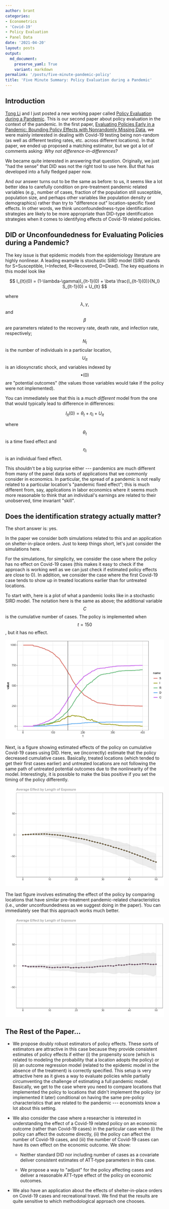 ```yaml
---
author: brant
categories:
- Econometrics
- 'Covid-19'
- Policy Evaluation
- Panel Data
date: '2021-04-20'
layout: posts
output:
  md_document:
    preserve_yaml: True
    variant: markdown
permalink: '/posts/five-minute-pandemic-policy'
title: 'Five Minute Summary: Policy Evaluation during a Pandemic'
---
```


Introduction
------------

[Tong Li](https://my.vanderbilt.edu/tlwebpage/) and I just posted a new
working paper called [Policy Evaluation during a
Pandemic](https://arxiv.org/abs/2105.06927). This is our second paper
about policy evaluation in the context of the pandemic. In the first
paper, [Evaluating Policies Early in a Pandemic: Bounding Policy Effects
with Nonrandomly Missing Data](https://arxiv.org/abs/2005.09605), we
were mainly interested in dealing with Covid-19 testing being non-random
(as well as different testing rates, etc. across different locations).
In that paper, we ended up proposed a matching estimator, but we got a
lot of comments asking: *Why not difference-in-differences?*

We became quite interested in answering that question. Originally, we
just "had the sense" that DID was not the right tool to use here. But
that has developed into a fully fledged paper now.

And our answer turns out to be the same as before: to us, it seems like
a lot better idea to carefully condition on pre-treatment pandemic
related variables (e.g., number of cases, fraction of the population
still susceptible, population size, and perhaps other variables like
population density or demographics) rather than try to "difference out"
location-specific fixed effects. In other words, we think
unconfoundedness-type identification strategies are likely to be more
appropriate than DID-type identification strategies when it comes to
identifying effects of Covid-19 related policies.

DID or Unconfoundedness for Evaluating Policies during a Pandemic?
------------------------------------------------------------------

The key issue is that epidemic models from the epidemiology literature
are highly nonlinear. A leading example is stochastic SIRD model (SIRD
stands for S=Susceptible, I=Infected, R=Recovered, D=Dead). The key
equations in this model look like

$$
    I_{lt}(0) = (1-\lambda-\gamma)I_{lt-1}(0) + \beta \frac{I_{lt-1}(0)}{N_l} S_{lt-1}(0) + U_{lt}
$$

where $$\lambda, \gamma,$$ and $$\beta$$ are parameters related to the
recovery rate, death rate, and infection rate, respectively; $$N_l$$ is
the number of individuals in a particular location, $$U_{lt}$$ is an
idiosyncratic shock, and variables indexed by $$\bullet(0)$$ are
"potential outcomes" (the values those variables would take if the
policy were not implemented).

You can immediately see that this is a *much different* model from the
one that would typically lead to difference in differences:

$$
I_{lt}(0) = \theta_t + \eta_i + U_{lt}
$$

where $$\theta_t$$ is a time fixed effect and $$\eta_i$$ is an
individual fixed effect.

This shouldn't be a big surprise either --- pandemics are much different
from many of the panel data sorts of applications that we commonly
consider in economics. In particular, the spread of a pandemic is not
really related to a particular location's "pandemic fixed effect"; this
is much different from, say, applications in labor economics where it
seems much more reasonable to think that an individual's earnings are
related to their unobserved, time invariant "skill".

Does the identification strategy actually matter?
-------------------------------------------------

The short answer is: yes.

In the paper we consider both simulations related to this and an
application on shelter-in-place orders. Just to keep things short, let's
just consider the simulations here.

For the simulations, for simplicity, we consider the case where the
policy has no effect on Covid-19 cases (this makes it easy to check if
the approach is working well as we can just check if estimated policy
effects are close to 0). In addition, we consider the case where the
first Covid-19 case tends to show up in treated locations earlier than
for untreated locations.

To start with, here is a plot of what a pandemic looks like in a
stochastic SIRD model. The notation here is the same as above; the
additional variable $$C$$ is the cumulative number of cases. The policy
is implemented when $$t=150$$, but it has no effect.

![](/files/pandemic-policy/sim_example.jpg)

Next, is a figure showing estimated effects of the policy on cumulative
Covid-19 cases using DID. Here, we (incorrectly) estimate that the
policy decreased cumulative cases. Basically, treated locations (which
tended to get their first cases earlier) and untreated locations are not
following the same path of untreated potential outcomes due to the
nonlinearity of the model. Interestingly, it is possible to make the
bias positive if you set the timing of the policy differently.

![](/files/pandemic-policy/did_es_example3.jpg)

The last figure involves estimating the effect of the policy by
comparing locations that have similar pre-treatment pandemic-related
characteristics (i.e., under unconfoundedness as we suggest doing in the
paper). You can immediately see that this approach works much better.

![](/files/pandemic-policy/unc_es_example3.jpg)

The Rest of the Paper...
------------------------

-   We propose doubly robust estimators of policy effects. These sorts
    of estimators are attractive in this case because they provide
    consistent estimates of policy effects if either (i) the propensity
    score (which is related to modeling the probability that a location
    adopts the policy) or (ii) an outcome regression model (related to
    the epidemic model in the absence of the treatment) is correctly
    specified. This setup is very attractive here as it gives a way to
    evaluate policies while partially circumventing the challenge of
    estimating a full pandemic model. Basically, we get to the case
    where you need to compare locations that implemented the policy to
    locations that didn't implement the policy (or implemented it later)
    conditional on having the same pre-policy characteristics that are
    related to the pandemic --- economists know a lot about this
    setting.

-   We also consider the case where a researcher is interested in
    understanding the effect of a Covid-19 related policy on an economic
    outcome (rather than Covid-19 cases) in the particular case when (i)
    the policy can affect the outcome directly, (ii) the policy can
    affect the number of Covid-19 cases, and (iii) the number of
    Covid-19 cases can have its own effect on the economic outcome. We
    show:

    -   Neither standard DID nor including number of cases as a
        covariate deliver consistent estimates of ATT-type parameters in
        this case.

    -   We propose a way to "adjust" for the policy affecting cases and
        deliver a reasonable ATT-type effect of the policy on economic
        outcomes.

-   We also have an application about the effects of shelter-in-place
    orders on Covid-19 cases and recreational travel. We find that the
    results are quite sensitive to which methodological approach one
    chooses.
